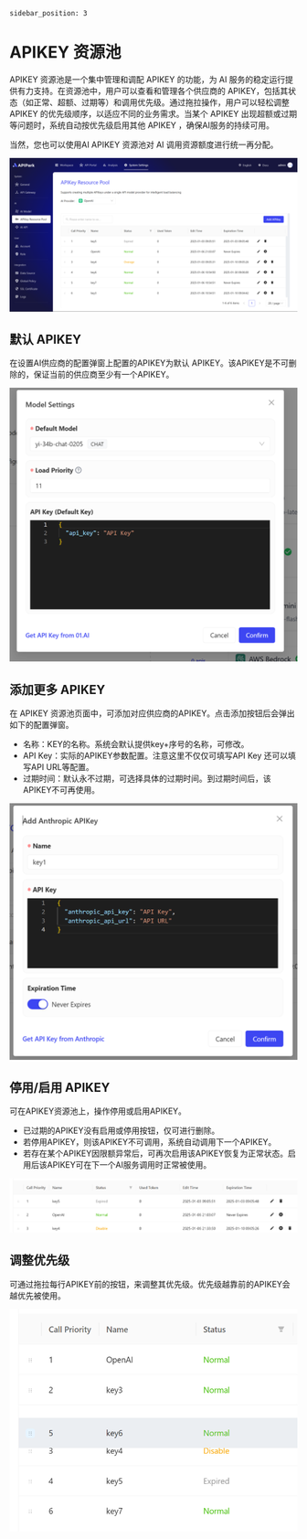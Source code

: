 ```
sidebar_position: 3
```

# APIKEY 资源池

APIKEY 资源池是一个集中管理和调配 APIKEY 的功能，为 AI 服务的稳定运行提供有力支持。在资源池中，用户可以查看和管理各个供应商的 APIKEY，包括其状态（如正常、超额、过期等）和调用优先级。通过拖拉操作，用户可以轻松调整 APIKEY 的优先级顺序，以适应不同的业务需求。当某个 APIKEY 出现超额或过期等问题时，系统自动按优先级启用其他 APIKEY ，确保AI服务的持续可用。

当然，您也可以使用AI APIKEY 资源池对 AI 调用资源额度进行统一再分配。

![](images/2025-01-08/87ff22e5f1d5fcbbf03fe34f838533dce459324b7bea1585f209623c04a1a197.png)  


## 默认 APIKEY

在设置AI供应商的配置弹窗上配置的APIKEY为默认 APIKEY。该APIKEY是不可删除的，保证当前的供应商至少有一个APIKEY。

![](images/2025-01-08/f35fce59f1252b02242ce7089c98ab2534f27cfe3808e65d3800fd1ac3b4df08.png)  


## 添加更多 APIKEY

在 APIKEY 资源池页面中，可添加对应供应商的APIKEY。点击添加按钮后会弹出如下的配置弹窗。

- 名称：KEY的名称。系统会默认提供key+序号的名称，可修改。
- API Key：实际的APIKEY参数配置。注意这里不仅仅可填写API Key 还可以填写API URL等配置。
- 过期时间：默认永不过期，可选择具体的过期时间。到过期时间后，该APIKEY不可再使用。

![](images/2025-01-08/4727fa181337bac7ec366a5f24161661eaed2531fb4e88aebd2d3eb3de219446.png)  


## 停用/启用 APIKEY

可在APIKEY资源池上，操作停用或启用APIKEY。

- 已过期的APIKEY没有启用或停用按钮，仅可进行删除。
- 若停用APIKEY，则该APIKEY不可调用，系统自动调用下一个APIKEY。
- 若存在某个APIKEY因限额异常后，可再次启用该APIKEY恢复为正常状态。启用后该APIKEY可在下一个AI服务调用时正常被使用。

![](images/2025-01-08/f36eb1a0fba1cc570aef06ae86a974196d3a27d54a0f0555171af70687eb9b46.png)  

## 调整优先级

可通过拖拉每行APIKEY前的按钮，来调整其优先级。优先级越靠前的APIKEY会越优先被使用。

![](images/2025-01-08/6a9f2a3fbda443ab9c54494bfe6a6c256fd03fcf78932fdcff4256e57ebd2b12.png)  
